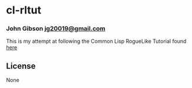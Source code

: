 # cl-rltut
### John Gibson <jg20019@gmail.com>

This is my attempt at following the Common Lisp RogueLike Tutorial 
found [here](https://nwforrer.github.io/posts/roguelike-tutorial-part0/)

## License

None

